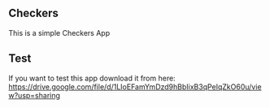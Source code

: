 ## Checkers
This is a simple Checkers App

## Test
If you want to test this app download it from here:
https://drive.google.com/file/d/1LIoEFamYmDzd9hBbIixB3qPeIqZkO60u/view?usp=sharing